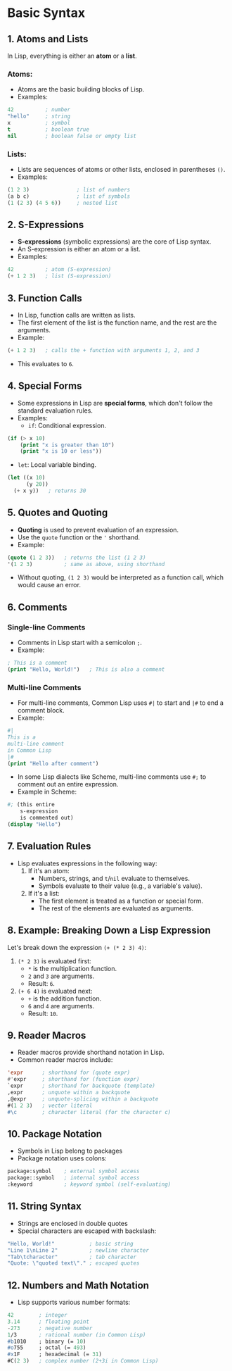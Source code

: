 # Basic Syntax

## 1. Atoms and Lists

In Lisp, everything is either an **atom** or a **list**.

### Atoms:
* Atoms are the basic building blocks of Lisp.
* Examples:

```lisp
42          ; number
"hello"     ; string
x           ; symbol
t           ; boolean true
nil         ; boolean false or empty list
```

### Lists:
* Lists are sequences of atoms or other lists, enclosed in parentheses `()`.
* Examples:

```lisp
(1 2 3)               ; list of numbers
(a b c)               ; list of symbols
(1 (2 3) (4 5 6))     ; nested list
```

## 2. S-Expressions

* **S-expressions** (symbolic expressions) are the core of Lisp syntax.
* An S-expression is either an atom or a list.
* Examples:

```lisp
42          ; atom (S-expression)
(+ 1 2 3)   ; list (S-expression)
```

## 3. Function Calls

* In Lisp, function calls are written as lists.
* The first element of the list is the function name, and the rest are the arguments.
* Example:

```lisp
(+ 1 2 3)   ; calls the + function with arguments 1, 2, and 3
```

* This evaluates to `6`.

## 4. Special Forms

* Some expressions in Lisp are **special forms**, which don't follow the standard evaluation rules.
* Examples:
  * `if`: Conditional expression.

```lisp
(if (> x 10)
    (print "x is greater than 10")
    (print "x is 10 or less"))
```

  * `let`: Local variable binding.

```lisp
(let ((x 10)
      (y 20))
  (+ x y))   ; returns 30
```

## 5. Quotes and Quoting

* **Quoting** is used to prevent evaluation of an expression.
* Use the `quote` function or the `'` shorthand.
* Example:

```lisp
(quote (1 2 3))   ; returns the list (1 2 3)
'(1 2 3)          ; same as above, using shorthand
```

* Without quoting, `(1 2 3)` would be interpreted as a function call, which would cause an error.

## 6. Comments

### Single-line Comments
* Comments in Lisp start with a semicolon `;`.
* Example:

```lisp
; This is a comment
(print "Hello, World!")   ; This is also a comment
```

### Multi-line Comments
* For multi-line comments, Common Lisp uses `#|` to start and `|#` to end a comment block.
* Example:

```lisp
#|
This is a
multi-line comment
in Common Lisp
|#
(print "Hello after comment")
```

* In some Lisp dialects like Scheme, multi-line comments use `#;` to comment out an entire expression.
* Example in Scheme:

```scheme
#; (this entire
    s-expression
    is commented out)
(display "Hello")
```

## 7. Evaluation Rules

* Lisp evaluates expressions in the following way:
  1. If it's an atom:
     * Numbers, strings, and `t`/`nil` evaluate to themselves.
     * Symbols evaluate to their value (e.g., a variable's value).
  2. If it's a list:
     * The first element is treated as a function or special form.
     * The rest of the elements are evaluated as arguments.

## 8. Example: Breaking Down a Lisp Expression

Let's break down the expression `(+ (* 2 3) 4)`:

1. `(* 2 3)` is evaluated first:
   * `*` is the multiplication function.
   * `2` and `3` are arguments.
   * Result: `6`.
2. `(+ 6 4)` is evaluated next:
   * `+` is the addition function.
   * `6` and `4` are arguments.
   * Result: `10`.

## 9. Reader Macros

* Reader macros provide shorthand notation in Lisp.
* Common reader macros include:

```lisp
'expr      ; shorthand for (quote expr)
#'expr     ; shorthand for (function expr)
`expr      ; shorthand for backquote (template)
,expr      ; unquote within a backquote
,@expr     ; unquote-splicing within a backquote
#(1 2 3)   ; vector literal
#\c        ; character literal (for the character c)
```

## 10. Package Notation

* Symbols in Lisp belong to packages
* Package notation uses colons:

```lisp
package:symbol    ; external symbol access
package::symbol   ; internal symbol access
:keyword          ; keyword symbol (self-evaluating)
```

## 11. String Syntax

* Strings are enclosed in double quotes
* Special characters are escaped with backslash:

```lisp
"Hello, World!"           ; basic string
"Line 1\nLine 2"          ; newline character
"Tab\tcharacter"          ; tab character
"Quote: \"quoted text\"." ; escaped quotes
```

## 12. Numbers and Math Notation

* Lisp supports various number formats:

```lisp
42        ; integer
3.14      ; floating point
-273      ; negative number
1/3       ; rational number (in Common Lisp)
#b1010    ; binary (= 10)
#o755     ; octal (= 493)
#x1F      ; hexadecimal (= 31)
#C(2 3)   ; complex number (2+3i in Common Lisp)
```